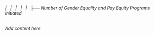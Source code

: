 ###### |   |   |   |   |   ├── Number of Gender Equality and Pay Equity Programs Initiated

*Add content here*